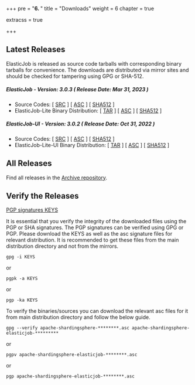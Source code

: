 +++
pre = "<b>6. </b>"
title = "Downloads"
weight = 6
chapter = true

extracss = true

+++

## Latest Releases

ElasticJob is released as source code tarballs with corresponding binary tarballs for convenience. 
The downloads are distributed via mirror sites and should be checked for tampering using GPG or SHA-512.

##### ElasticJob - Version: 3.0.3 ( Release Date: Mar 31, 2023 )

- Source Codes: [ [SRC](https://www.apache.org/dyn/closer.lua/shardingsphere/elasticjob-3.0.3/apache-shardingsphere-elasticjob-3.0.3-src.zip) ] [ [ASC](https://downloads.apache.org/shardingsphere/elasticjob-3.0.3/apache-shardingsphere-elasticjob-3.0.3-src.zip.asc) ] [ [SHA512](https://downloads.apache.org/shardingsphere/elasticjob-3.0.3/apache-shardingsphere-elasticjob-3.0.3-src.zip.sha512) ]
- ElasticJob-Lite Binary Distribution: [ [TAR](https://www.apache.org/dyn/closer.lua/shardingsphere/elasticjob-3.0.3/apache-shardingsphere-elasticjob-3.0.3-lite-bin.tar.gz) ] [ [ASC](https://downloads.apache.org/shardingsphere/elasticjob-3.0.3/apache-shardingsphere-elasticjob-3.0.3-lite-bin.tar.gz.asc) ] [ [SHA512](https://downloads.apache.org/shardingsphere/elasticjob-3.0.3/apache-shardingsphere-elasticjob-3.0.3-lite-bin.tar.gz.sha512) ]

##### ElasticJob-UI - Version: 3.0.2 ( Release Date: Oct 31, 2022 )

- Source Codes: [ [SRC](https://www.apache.org/dyn/closer.lua/shardingsphere/elasticjob-ui-3.0.2/apache-shardingsphere-elasticjob-3.0.2-ui-src.zip) ] [ [ASC](https://downloads.apache.org/shardingsphere/elasticjob-ui-3.0.2/apache-shardingsphere-elasticjob-3.0.2-ui-src.zip.asc) ] [ [SHA512](https://downloads.apache.org/shardingsphere/elasticjob-ui-3.0.2/apache-shardingsphere-elasticjob-3.0.2-ui-src.zip.sha512) ]
- ElasticJob-Lite-UI Binary Distribution: [ [TAR](https://www.apache.org/dyn/closer.lua/shardingsphere/elasticjob-ui-3.0.2/apache-shardingsphere-elasticjob-3.0.2-lite-ui-bin.tar.gz) ] [ [ASC](https://downloads.apache.org/shardingsphere/elasticjob-ui-3.0.2/apache-shardingsphere-elasticjob-3.0.2-lite-ui-bin.tar.gz.asc) ] [ [SHA512](https://downloads.apache.org/shardingsphere/elasticjob-ui-3.0.2/apache-shardingsphere-elasticjob-3.0.2-lite-ui-bin.tar.gz.sha512) ]

## All Releases

Find all releases in the [Archive repository](https://archive.apache.org/dist/shardingsphere/).

## Verify the Releases

[PGP signatures KEYS](https://downloads.apache.org/shardingsphere/KEYS)

It is essential that you verify the integrity of the downloaded files using the PGP or SHA signatures. 
The PGP signatures can be verified using GPG or PGP. Please download the KEYS as well as the asc signature files for relevant distribution. 
It is recommended to get these files from the main distribution directory and not from the mirrors.

```shell
gpg -i KEYS
```

or

```shell
pgpk -a KEYS
```

or

```shell
pgp -ka KEYS
```

To verify the binaries/sources you can download the relevant asc files for it from main distribution directory and follow the below guide.

```shell
gpg --verify apache-shardingsphere-********.asc apache-shardingsphere-elasticjob-*********
```

or

```shell
pgpv apache-shardingsphere-elasticjob-********.asc
```

or

```shell
pgp apache-shardingsphere-elasticjob-********.asc
```
